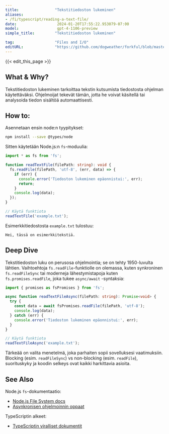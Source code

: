 ```yaml
---
title:                "Tekstitiedoston lukeminen"
aliases:
- /fi/typescript/reading-a-text-file/
date:                  2024-01-20T17:55:22.953079-07:00
model:                 gpt-4-1106-preview
simple_title:         "Tekstitiedoston lukeminen"

tag:                  "Files and I/O"
editURL:              "https://github.com/dogweather/forkful/blob/master/content/fi/typescript/reading-a-text-file.md"
---
```


{{< edit_this_page >}}

## What & Why?
Tekstitiedoston lukeminen tarkoittaa tekstin kutsumista tiedostosta ohjelman käytettäväksi. Ohjelmoijat tekevät tämän, jotta he voivat käsitellä tai analysoida tiedon sisältöä automaattisesti.

## How to:
Asennetaan ensin node:n tyypitykset:

```bash
npm install --save @types/node
```

Sitten käytetään Node.js:n `fs`-moduulia:

```TypeScript
import * as fs from 'fs';

function readTextFile(filePath: string): void {
  fs.readFile(filePath, 'utf-8', (err, data) => {
    if (err) {
      console.error('Tiedoston lukeminen epäonnistui:', err);
      return;
    }
    console.log(data);
  });
}

// Käytä funktiota
readTextFile('example.txt');
```

Esimerkkitiedostosta `example.txt` tulostuu:

```
Hei, tässä on esimerkkitekstiä.
```
## Deep Dive
Tekstitiedoston luku on perusosa ohjelmointia; se on tehty 1950-luvulta lähtien. Vaihtoehtoja `fs.readFile`-funktiolle on olemassa, kuten synkroninen `fs.readFileSync` tai moderneja lähestymistapoja kuten `fs.promises.readFile`, joka tukee `async/await` -syntaksia:

```TypeScript
import { promises as fsPromises } from 'fs';

async function readTextFileAsync(filePath: string): Promise<void> {
  try {
    const data = await fsPromises.readFile(filePath, 'utf-8');
    console.log(data);
  } catch (err) {
    console.error('Tiedoston lukeminen epäonnistui:', err);
  }
}

// Käytä funktiota
readTextFileAsync('example.txt');
```

Tärkeää on valita menetelmä, joka parhaiten sopii sovelluksesi vaatimuksiin. Blocking (esim. `readFileSync`) vs non-blocking (esim. `readFile`), suorituskyky ja koodin selkeys ovat kaikki harkittavia asioita.

## See Also
Node.js `fs`-dokumentaatio:

- [Node.js File System docs](https://nodejs.org/api/fs.html)
- [Asynkronisen ohjelmoinnin oppaat](https://developer.mozilla.org/en-US/docs/Learn/JavaScript/Asynchronous)

TypeScriptin alkeet:

- [TypeScriptin viralliset dokumentit](https://www.typescriptlang.org/docs/)
